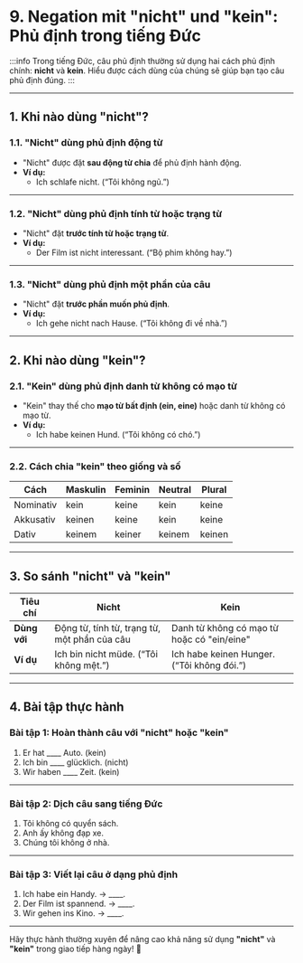 # 9. Negation mit "nicht" und "kein": Phủ định trong tiếng Đức 
:::info
Trong tiếng Đức, câu phủ định thường sử dụng hai cách phủ định chính: **nicht** và **kein**. Hiểu được cách dùng của chúng sẽ giúp bạn tạo câu phủ định đúng.
:::

---

## **1. Khi nào dùng "nicht"?**

### **1.1. "Nicht" dùng phủ định động từ**
- "Nicht" được đặt **sau động từ chia** để phủ định hành động.
- **Ví dụ:**
  - Ich schlafe nicht. (“Tôi không ngủ.”)

---

### **1.2. "Nicht" dùng phủ định tính từ hoặc trạng từ**
- "Nicht" đặt **trước tính từ hoặc trạng từ**.
- **Ví dụ:**
  - Der Film ist nicht interessant. (“Bộ phim không hay.”)

---

### **1.3. "Nicht" dùng phủ định một phần của câu**
- "Nicht" đặt **trước phần muốn phủ định**.
- **Ví dụ:**
  - Ich gehe nicht nach Hause. (“Tôi không đi về nhà.”)

---

## **2. Khi nào dùng "kein"?**

### **2.1. "Kein" dùng phủ định danh từ không có mạo từ**
- "Kein" thay thế cho **mạo từ bất định (ein, eine)** hoặc danh từ không có mạo từ.
- **Ví dụ:**
  - Ich habe keinen Hund. (“Tôi không có chó.”)

---

### **2.2. Cách chia "kein" theo giống và số**
| **Cách**     | **Maskulin** | **Feminin** | **Neutral** | **Plural**  |
|---------------|--------------|-------------|-------------|-------------|
| Nominativ     | kein         | keine       | kein        | keine       |
| Akkusativ     | keinen       | keine       | kein        | keine       |
| Dativ         | keinem       | keiner      | keinem      | keinen      |

---

## **3. So sánh "nicht" và "kein"**

| **Tiêu chí**             | **Nicht**                                      | **Kein**                                   |
|--------------------------|-----------------------------------------------|-------------------------------------------|
| **Dùng với**           | Động từ, tính từ, trạng từ, một phần của câu | Danh từ không có mạo từ hoặc có "ein/eine" |
| **Ví dụ**               | Ich bin nicht müde. (“Tôi không mệt.”)        | Ich habe keinen Hunger. (“Tôi không đói.”) |

---

## **4. Bài tập thực hành**

### **Bài tập 1: Hoàn thành câu với "nicht" hoặc "kein"**
1. Er hat ____ Auto. (kein)  
2. Ich bin ____ glücklich. (nicht)  
3. Wir haben ____ Zeit. (kein)  

---

### **Bài tập 2: Dịch câu sang tiếng Đức**
1. Tôi không có quyển sách.  
2. Anh ấy không đạp xe.  
3. Chúng tôi không ở nhà.  

---

### **Bài tập 3: Viết lại câu ở dạng phủ định**
1. Ich habe ein Handy. → ____.  
2. Der Film ist spannend. → ____.  
3. Wir gehen ins Kino. → ____.  

---

Hãy thực hành thường xuyên để nâng cao khả năng sử dụng **"nicht"** và **"kein"** trong giao tiếp hàng ngày! 🚀
